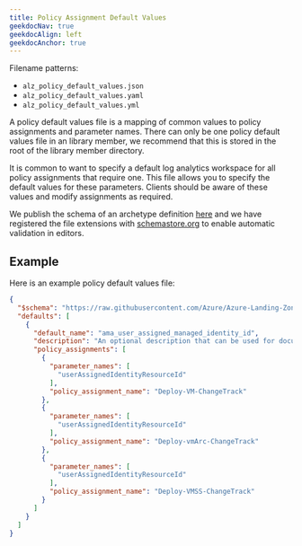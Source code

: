 ```yaml
---
title: Policy Assignment Default Values
geekdocNav: true
geekdocAlign: left
geekdocAnchor: true
---
```


Filename patterns:

- `alz_policy_default_values.json`
- `alz_policy_default_values.yaml`
- `alz_policy_default_values.yml`

A policy default values file is a mapping of common values to policy assignments and parameter names.
There can only be one policy default values file in an library member, we recommend that this is stored in the root of the library member directory.

It is common to want to specify a default log analytics workspace for all policy assignments that require one.
This file allows you to specify the default values for these parameters.
Clients should be aware of these values and modify assignments as required.

We publish the schema of an archetype definition [here](https://raw.githubusercontent.com/Azure/Azure-Landing-Zones-Library/main/schemas/default_policy_values.json) and we have registered the file extensions with [schemastore.org](https://www.schemastore.org/json/) to enable  automatic validation in editors.

## Example

Here is an example policy default values file:

```json
{
  "$schema": "https://raw.githubusercontent.com/Azure/Azure-Landing-Zones-Library/main/schemas/default_policy_values.json",
  "defaults": [
    {
      "default_name": "ama_user_assigned_managed_identity_id",
      "description": "An optional description that can be used for documentation",
      "policy_assignments": [
        {
          "parameter_names": [
            "userAssignedIdentityResourceId"
          ],
          "policy_assignment_name": "Deploy-VM-ChangeTrack"
        },
        {
          "parameter_names": [
            "userAssignedIdentityResourceId"
          ],
          "policy_assignment_name": "Deploy-vmArc-ChangeTrack"
        },
        {
          "parameter_names": [
            "userAssignedIdentityResourceId"
          ],
          "policy_assignment_name": "Deploy-VMSS-ChangeTrack"
        }
      ]
    }
  ]
}
```
